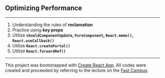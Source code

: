 ## Optimizing Performance
***

1. Understanding the rules of **reclamation**
2. Practice using **key props**
3. Utilize **`shouldComponentUpdate`, `PureComponent`, `React.memo()`, `React.useCallback()`**
4. Utilize **`React.createPortal()`**
5. Utilize **`React.forwardRef()`**

***

This project was bootstrapped with [Create React App](https://github.com/facebook/create-react-app). 
All codes were created and proceeded by referring to the lecture on the [Fast Campus](https://www.fastcampus.co.kr/
).
